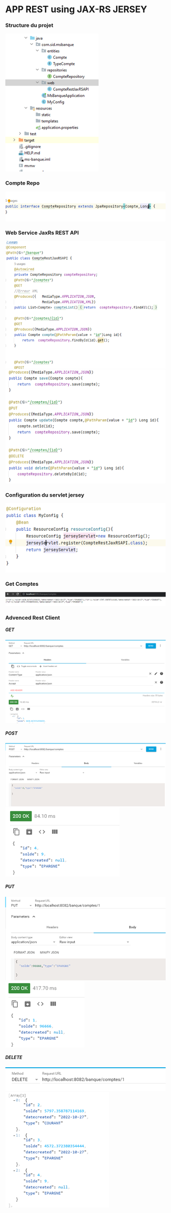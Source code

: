 <h1>APP REST using JAX-RS JERSEY</h1>
<h3>Structure du projet</h3>
<img src="snapshots/43.PNG">
<h3>Compte Repo</h3>
<img src="snapshots/44.PNG">
<h3>Web Service JaxRs REST API</h3>
<img src="snapshots/45.PNG">
<img src="snapshots/46.PNG">
<h3>Configuration du servlet jersey</h3>
<img src="snapshots/48.PNG">
<h3>Get Comptes</h3>
<img src="snapshots/50.PNG">
<h3>Advenced Rest Client</h3>
<h5>GET</h5>
<img src="snapshots/51.PNG">
<h5>POST</h5>
<img src="snapshots/52.PNG">
<img src="snapshots/53.PNG">
<h5>PUT</h5>
<img src="snapshots/54.PNG">
<img src="snapshots/55.PNG">
<h5>DELETE</h5>
<img src="snapshots/56.PNG">
<img src="snapshots/57.PNG">
